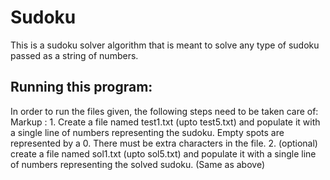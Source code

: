 # Sudoku
This is a sudoku solver algorithm that is meant to solve any type of sudoku passed as a string of numbers.

## Running this program: ##
In order to run the files given, the following steps need to be taken care of:
Markup :  1. Create a file named test1.txt (upto test5.txt) and populate it with a single line of numbers representing the sudoku. Empty spots are represented by a 0. There must be extra characters in the file.
          2. (optional) create a file named sol1.txt (upto sol5.txt) and populate it with a single line of numbers representing the solved sudoku. (Same as above)
